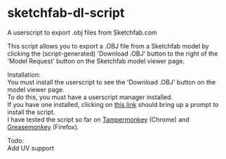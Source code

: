 sketchfab-dl-script
===================

A userscript to export .obj files from Sketchfab.com  

This script allows you to export a .OBJ file from a Sketchfab model by clicking the (script-generated) 'Download .OBJ' button to the right of the 'Model Request' button on the Sketchfab model viewer page.  

Installation:  
  You must install the userscript to see the 'Download .OBJ' button on the model viewer page.  
  To do this, you must have a userscript manager installed.  
  If you have one installed, clicking on [this link](https://github.com/reinitialized/sketchfab-dl-script/raw/master/sketchfab-dl-script.user.js) should bring up a prompt to install the script.  
  I have tested the script so far on [Tampermonkey](http://tampermonkey.net/) (Chrome) and [Greasemonkey](https://addons.mozilla.org/en-US/firefox/addon/greasemonkey/) (Firefox).  

Todo:  
  Add UV support
